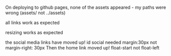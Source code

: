 On deploying to github pages, none of the assets appeared - my paths were wrong (assets/ not ../assets)

all links work as expected

resizing works as expected

the social media links have moved up!  id social needed margin:30px not margin-right: 30px
Then the home link moved up! float-start not float-left